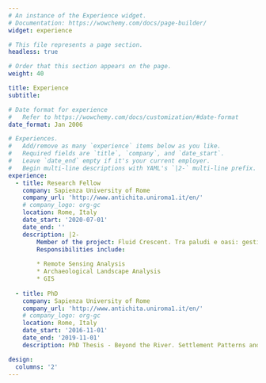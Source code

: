 ```yaml
---
# An instance of the Experience widget.
# Documentation: https://wowchemy.com/docs/page-builder/
widget: experience

# This file represents a page section.
headless: true

# Order that this section appears on the page.
weight: 40

title: Experience
subtitle:

# Date format for experience
#   Refer to https://wowchemy.com/docs/customization/#date-format
date_format: Jan 2006

# Experiences.
#   Add/remove as many `experience` items below as you like.
#   Required fields are `title`, `company`, and `date_start`.
#   Leave `date_end` empty if it's your current employer.
#   Begin multi-line descriptions with YAML's `|2-` multi-line prefix.
experience:
  - title: Research Fellow
    company: Sapienza University of Rome
    company_url: 'http://www.antichita.uniroma1.it/en/'
    # company_logo: org-gc
    location: Rome, Italy
    date_start: '2020-07-01'
    date_end: ''
    description: |2-
        Member of the project: Fluid Crescent. Tra paludi e oasi: gestione, morfologia e ricognizione dei paesaggi acquatici in Siria e Iraq.  
        Responsibilities include:
        
        * Remote Sensing Analysis
        * Archaeological Landscape Analysis
        * GIS
        
  - title: PhD
    company: Sapienza University of Rome
    company_url: 'http://www.antichita.uniroma1.it/en/'
    # company_logo: org-gc
    location: Rome, Italy
    date_start: '2016-11-01'
    date_end: '2019-11-01'
    description: PhD Thesis - Beyond the River. Settlement Patterns and Models of Occupation along the Euphrates in Syria and Iraq during the Iron Age.

design:
  columns: '2'
---
```



